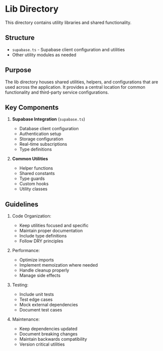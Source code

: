 # Lib Directory

This directory contains utility libraries and shared functionality.

## Structure

- `supabase.ts` - Supabase client configuration and utilities
- Other utility modules as needed

## Purpose

The lib directory houses shared utilities, helpers, and configurations that are used across the application. It provides a central location for common functionality and third-party service configurations.

## Key Components

1. **Supabase Integration** (`supabase.ts`)
   - Database client configuration
   - Authentication setup
   - Storage configuration
   - Real-time subscriptions
   - Type definitions

2. **Common Utilities**
   - Helper functions
   - Shared constants
   - Type guards
   - Custom hooks
   - Utility classes

## Guidelines

1. Code Organization:
   - Keep utilities focused and specific
   - Maintain proper documentation
   - Include type definitions
   - Follow DRY principles

2. Performance:
   - Optimize imports
   - Implement memoization where needed
   - Handle cleanup properly
   - Manage side effects

3. Testing:
   - Include unit tests
   - Test edge cases
   - Mock external dependencies
   - Document test cases

4. Maintenance:
   - Keep dependencies updated
   - Document breaking changes
   - Maintain backwards compatibility
   - Version critical utilities 